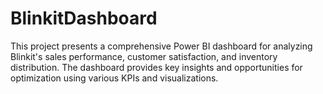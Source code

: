 # BlinkitDashboard
This project presents a comprehensive Power BI dashboard for analyzing Blinkit's sales performance, customer satisfaction, and inventory distribution. The dashboard provides key insights and opportunities for optimization using various KPIs and visualizations.
